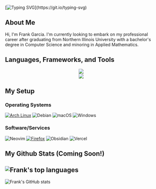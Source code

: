 [![Typing SVG](https://readme-typing-svg.demolab.com?font=&pause=1000&width=435&height=25&lines=Welcome+to+my+GitHub+page!)](https://git.io/typing-svg)

## About Me
Hi, I'm Frank Garcia. I'm currently looking to embark on my professional career after graduating from Northern Illinois University with a bachelor's degree in Computer Science and minoring in Applied Mathematics. 

## Languages, Frameworks, and Tools
<div align="center">
  <img src="https://skillicons.dev/icons?i=java,py,cpp,c,js,ts,react,nextjs,html,css,tailwind,jquery,php,r,julia" />
  <br />
  <img src="https://skillicons.dev/icons?i=mysql,nodejs,linux,git,github,vercel,vim,neovim,idea,vscode,bash,powershell,raspberrypi,latex,regex" />
</div>

## My Setup

### Operating Systems
[![Arch Linux](https://img.shields.io/badge/Arch_Linux-1793D1?style=for-the-badge&logo=arch-linux&logoColor=white)](https://archlinux.org/)
![Debian](https://img.shields.io/badge/Debian-D70A53?style=for-the-badge&logo=debian&logoColor=white)
![macOS](https://img.shields.io/badge/mac%20os-000000?style=for-the-badge&logo=Apple&logoColor=white)
![Windows](https://img.shields.io/badge/Windows-0078D6?style=for-the-badge&logo=windows&logoColor=white)

### Software/Services
![Neovim](https://img.shields.io/badge/NeoVim-%2357A143.svg?&style=for-the-badge&logo=neovim&logoColor=white)
[![Firefox](https://img.shields.io/badge/Firefox_Browser-FF7139?style=for-the-badge&logo=Firefox-Browser&logoColor=white)](https://www.mozilla.org/en-US/firefox/new/)
![Obsidian](https://img.shields.io/badge/Obsidian-%23483699.svg?style=for-the-badge&logo=obsidian&logoColor=white)
![Vercel](https://img.shields.io/badge/vercel-%23000000.svg?style=for-the-badge&logo=vercel&logoColor=white)

## My Github Stats (Coming Soon!)
![Frank's top languages](https://github-readme-stats.vercel.app/api/top-langs/?username=frank-xyz&theme=tokyonight)
---
![Frank's GitHub stats](https://github-readme-stats.vercel.app/api?username=frank-xyz&theme=tokyonight\&rank_icon=github)
